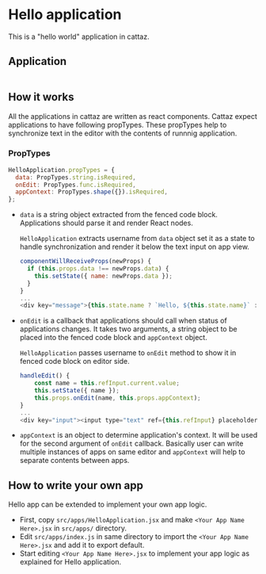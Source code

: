 # Hello application

This is a "hello world" application in cattaz.

## Application

```hello
```

## How it works

All the applications in cattaz are written as react components.
Cattaz expect applications to have following propTypes. These propTypes help to synchronize text in the editor with the contents of runnnig application.

### PropTypes

```js
HelloApplication.propTypes = {
  data: PropTypes.string.isRequired,
  onEdit: PropTypes.func.isRequired,
  appContext: PropTypes.shape({}).isRequired,
};
```

* `data` is a string object extracted from the fenced code block. Applications should parse it and render React nodes.

  `HelloApplication` extracts username from `data` object set it as a state to handle synchronization and render it below the text input on app view.

  ```js
  componentWillReceiveProps(newProps) {
    if (this.props.data !== newProps.data) {
      this.setState({ name: newProps.data });
    }
  }
  ...
  <div key="message">{this.state.name ? `Hello, ${this.state.name}` : 'Input your name'}</div>
  ```

* `onEdit` is a callback that applications should call when status of applications changes. It takes two arguments, a string object to be placed into the fenced code block and `appContext` object.

  `HelloApplication` passes username to `onEdit` method to show it in fenced code block on editor side.

  ```js
  handleEdit() {
      const name = this.refInput.current.value;
      this.setState({ name });
      this.props.onEdit(name, this.props.appContext);
  }
  ...
  <div key="input"><input type="text" ref={this.refInput} placeholder="name" value={this.state.name} onChange={this.handleEdit} /></div>
  ```

* `appContext` is an object to determine application's context. It will be used for the second argument of `onEdit` callback. Basically user can write multiple instances of apps on same editor and `appContext` will help to separate contents between apps.

## How to write your own app

Hello app can be extended to implement your own app logic.

* First, copy `src/apps/HelloApplication.jsx` and make `<Your App Name Here>.jsx` in `src/apps/` directory.
* Edit `src/apps/index.js` in same directory to import the `<Your App Name Here>.jsx` and add it to export default.
* Start editing `<Your App Name Here>.jsx` to implement your app logic as explained for Hello application.

